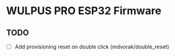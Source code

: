 # WULPUS PRO ESP32 Firmware

## TODO

- [ ] Add provisioning reset on double click (mdvorak/double_reset)